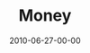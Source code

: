 ---
layout: message
category: message
series: "House Work"
title: "Money"
date: 2010-06-27-00-00
message_id: 626
sc-permalink-url: "http://soundcloud.com/crdschurch/money"
audio: "http://s3.amazonaws.com/crossroads-media/messages/audio/HouseWork03.mp3"
audio-duration: "45:55"
program: "http://s3.amazonaws.com/crossroads-media/documents/06_26-27_Program.pdf"
description: "Chuck Mingo discusses how to line up our budget with our passions."
video: "http://s3.amazonaws.com/crossroads-media/messages/video/HouseWork03.mp4"
video-duration: "46:01"
yt-embed-url: "//www.youtube.com/embed/JOxxDe-rnXM"
video-image: "http://s3.amazonaws.com/crossroads-media/images/HouseWork03_Still.jpg"
tag: 
 - mingo
 - money
 - budget
 - house-work
 - passion
explicit: false
---